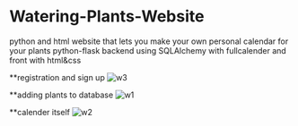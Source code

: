 # Watering-Plants-Website
python and html website that lets you make your own personal calendar for your plants
python-flask backend using SQLAlchemy with fullcalender and front with html&css

**registration and sign up
![w3](https://user-images.githubusercontent.com/71632360/121768304-46365280-cb66-11eb-917e-c38878aa1d11.jpg)

**adding plants to database
![w1](https://user-images.githubusercontent.com/71632360/121768306-48001600-cb66-11eb-96ac-04d5815b0e29.jpg)

**calender itself
![w2](https://user-images.githubusercontent.com/71632360/121768292-3c145400-cb66-11eb-9ce7-0b333d9846ed.jpg)
